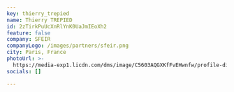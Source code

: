 ```yaml
---
key: thierry_trepied
name: Thierry TREPIED
id: 2zTirkPuUcXnRlYnK0UaJmIEoXh2
feature: false
company: SFEIR
companyLogo: /images/partners/sfeir.png
city: Paris, France
photoUrl: >-
  https://media-exp1.licdn.com/dms/image/C5603AQGXKfFvEHwnfw/profile-displayphoto-shrink_800_800/0/1626798417092?e=1639008000&v=beta&t=1natwRbSqylXBM7SC9F-eJvUwmTBisrrPzWw_8UTmn0
socials: []

---
```


